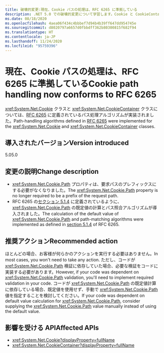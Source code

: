 ```yaml
---
title: 破壊的変更:現在、Cookie パスの処理は、RFC 6265 に準拠している
description: .NET 5.0 での破壊的変更について学習します。Cookie と CookieContainer クラスについて、RFC 6265 に定義されているパス処理アルゴリズムが実装されました。
ms.date: 08/18/2020
ms.openlocfilehash: 4aea06f434c4bbbef7d94b4b39ff647dd954745e
ms.sourcegitcommit: d8020797a6657d0fbbdff362b80300815f682f94
ms.translationtype: HT
ms.contentlocale: ja-JP
ms.lasthandoff: 11/24/2020
ms.locfileid: "95759396"
---
```

# <a name="cookie-path-handling-now-conforms-to-rfc-6265"></a><span data-ttu-id="6e1a4-103">現在、Cookie パスの処理は、RFC 6265 に準拠している</span><span class="sxs-lookup"><span data-stu-id="6e1a4-103">Cookie path handling now conforms to RFC 6265</span></span>

<span data-ttu-id="6e1a4-104"><xref:System.Net.Cookie> クラスと <xref:System.Net.CookieContainer> クラスについては、[RFC 6265](https://tools.ietf.org/html/rfc6265) に定義されているパス処理アルゴリズムが実装されました。</span><span class="sxs-lookup"><span data-stu-id="6e1a4-104">Path-handling algorithms defined in [RFC 6265](https://tools.ietf.org/html/rfc6265) were implemented for the <xref:System.Net.Cookie> and <xref:System.Net.CookieContainer> classes.</span></span>

## <a name="version-introduced"></a><span data-ttu-id="6e1a4-105">導入されたバージョン</span><span class="sxs-lookup"><span data-stu-id="6e1a4-105">Version introduced</span></span>

<span data-ttu-id="6e1a4-106">5.0</span><span class="sxs-lookup"><span data-stu-id="6e1a4-106">5.0</span></span>

## <a name="change-description"></a><span data-ttu-id="6e1a4-107">変更の説明</span><span class="sxs-lookup"><span data-stu-id="6e1a4-107">Change description</span></span>

- <span data-ttu-id="6e1a4-108"><xref:System.Net.Cookie.Path> プロパティは、要求パスのプレフィックスにする必要がなくなりました。</span><span class="sxs-lookup"><span data-stu-id="6e1a4-108">The <xref:System.Net.Cookie.Path> property is no longer required to be a prefix of the request path.</span></span>
- <span data-ttu-id="6e1a4-109">RFC 6265 の[セクション 5.1.4](https://tools.ietf.org/html/rfc6265#section-5.1.4) に定義されているように、<xref:System.Net.Cookie.Path> の既定値の計算とパス照合アルゴリズムが導入されました。</span><span class="sxs-lookup"><span data-stu-id="6e1a4-109">The calculation of the default value of <xref:System.Net.Cookie.Path> and path-matching algorithms were implemented as defined in [section 5.1.4](https://tools.ietf.org/html/rfc6265#section-5.1.4) of RFC 6265.</span></span>

## <a name="recommended-action"></a><span data-ttu-id="6e1a4-110">推奨アクション</span><span class="sxs-lookup"><span data-stu-id="6e1a4-110">Recommended action</span></span>

<span data-ttu-id="6e1a4-111">ほとんどの場合、お客様が何らかのアクションを実行する必要はありません。</span><span class="sxs-lookup"><span data-stu-id="6e1a4-111">In most cases, you won't need to take any action.</span></span> <span data-ttu-id="6e1a4-112">ただし、コードが <xref:System.Net.Cookie.Path> 検証に依存していた場合、必要な検証をコードに実装する必要があります。</span><span class="sxs-lookup"><span data-stu-id="6e1a4-112">However, if your code was dependent on <xref:System.Net.Cookie.Path> validation, you'll need to implement required validation in your code.</span></span> <span data-ttu-id="6e1a4-113">コードが <xref:System.Net.Cookie.Path> の既定値計算に依存している場合、既定値を使用せず、手動で <xref:System.Net.Cookie.Path> 値を指定することを検討してください。</span><span class="sxs-lookup"><span data-stu-id="6e1a4-113">If your code was dependent on default value calculation for <xref:System.Net.Cookie.Path>, consider supplying the <xref:System.Net.Cookie.Path> value manually instead of using the default value.</span></span>

## <a name="affected-apis"></a><span data-ttu-id="6e1a4-114">影響を受ける API</span><span class="sxs-lookup"><span data-stu-id="6e1a4-114">Affected APIs</span></span>

- <xref:System.Net.Cookie?displayProperty=fullName>
- <xref:System.Net.CookieContainer?displayProperty=fullName>

<!--

### Affected APIs

- `T:System.Net.Cookie`
- `T:System.Net.CookieContainer`

### Category

Networking

-->

